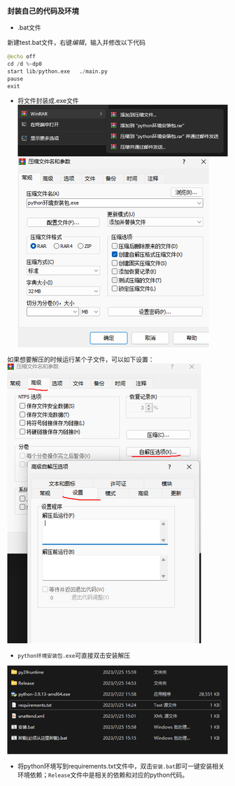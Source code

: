 ### 封装自己的代码及环境

* .bat文件

新建test.bat文件，右键*编辑*，输入并修改以下代码

```python
@echo off  
cd /d %~dp0
start lib/python.exe   ./main.py
pause
exit
```

* 将文件封装成.exe文件
![img.png](img.png)
![img_1.png](img_1.png)

如果想要解压的时候运行某个子文件，可以如下设置：
![img_2.png](img_2.png)

* `python环境安装包.exe`可直接双击安装解压

![img_3.png](img_3.png)

* 将python环境写到requirements.txt文件中，双击`安装.bat`即可一键安装相关环境依赖；`Release`文件中是相关的依赖和对应的python代码。